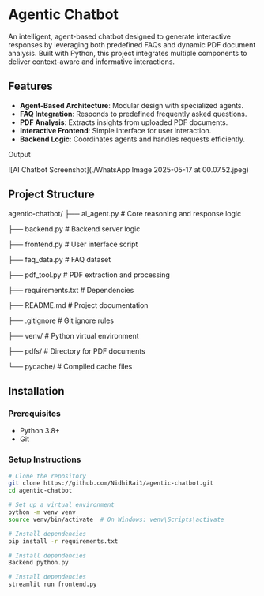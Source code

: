 # Agentic Chatbot

An intelligent, agent-based chatbot designed to generate interactive responses by leveraging both predefined FAQs and dynamic PDF document analysis. Built with Python, this project integrates multiple components to deliver context-aware and informative interactions.

## Features

- **Agent-Based Architecture**: Modular design with specialized agents.
- **FAQ Integration**: Responds to predefined frequently asked questions.
- **PDF Analysis**: Extracts insights from uploaded PDF documents.
- **Interactive Frontend**: Simple interface for user interaction.
- **Backend Logic**: Coordinates agents and handles requests efficiently.

Output 

![AI Chatbot Screenshot](./WhatsApp Image 2025-05-17 at 00.07.52.jpeg)

## Project Structure

agentic-chatbot/
├── ai_agent.py # Core reasoning and response logic

├── backend.py # Backend server logic

├── frontend.py # User interface script

├── faq_data.py # FAQ dataset

├── pdf_tool.py # PDF extraction and processing

├── requirements.txt # Dependencies

├── README.md # Project documentation

├── .gitignore # Git ignore rules

├── venv/ # Python virtual environment

├── pdfs/ # Directory for PDF documents

└── pycache/ # Compiled cache files


## Installation

### Prerequisites

- Python 3.8+
- Git

### Setup Instructions

```bash
# Clone the repository
git clone https://github.com/NidhiRai1/agentic-chatbot.git
cd agentic-chatbot

# Set up a virtual environment
python -m venv venv
source venv/bin/activate  # On Windows: venv\Scripts\activate

# Install dependencies
pip install -r requirements.txt

# Install dependencies
Backend python.py

# Install dependencies
streamlit run frontend.py


